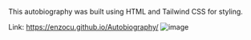 This autobiography was built using HTML and Tailwind CSS for styling. 

Link: https://enzocu.github.io/Autobiography/
![image](https://github.com/enzocu/Autobiography/assets/142987675/0668f3e0-ec77-4994-928c-b4685fa17712)

